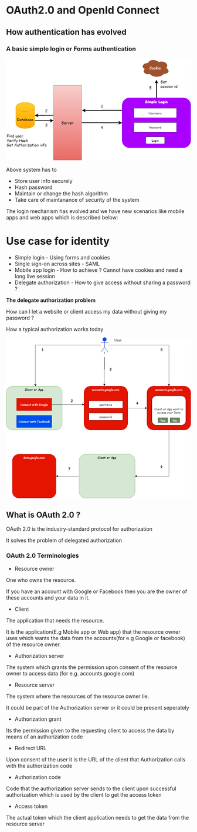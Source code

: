 # OAuth2.0 and OpenId Connect  

## How authentication has evolved

### A basic simple login or Forms authentication

![](Images/BasicLogin.png)

Above system has to 

* Store user info securely
* Hash password
* Maintain or change the hash algorithm
* Take care of maintanance of security of the system


The login mechanism has evolved and we have new scenarios like mobile apps and web apps which is described below:

# Use case for identity 

* Simple login - Using forms and cookies
* Single sign-on across sites - SAML
* Mobile app login - How to achieve ? Cannot have cookies and need a long live session
* Delegate authorization - How to give access without sharing a password ?


**The delegate authorization problem**

How can I let a website or client access my data without giving my password ?

How a typical authorization works today

![](Images/AuthorizationExample.png)

## What is OAuth 2.0 ?

OAuth 2.0 is the industry-standard protocol for authorization

It solves the problem of delegated authorization


### OAuth 2.0 Terminologies


* Resource owner

One who owns the resource. 

If you have an account with Google or Facebook then you are the owner of these accounts and your data in it.


* Client

The application that needs the resource. 

It is the application(E.g Mobile app or Web app) that the resource owner uses which wants the data from the accounts(for e.g Google or facebook) of the resource owner.

* Authorization server

The system which grants the permission upon consent of the resource owner to access data (for e.g. accounts.google.com)

* Resource server

The system where the resources of the resource owner lie. 

It could be part of the Authorization server or it could be present seperately 

* Authorization grant

Its the permission given to the requesting client to access the data by means of an authorization code

* Redirect URL

Upon consent of the user it is the URL of the client that Authorization calls with the authorization code

* Authorization code

Code that the authorization server sends to the client upon successful authorization which is used by the client to get the access token

* Access token

The actual token which the client application needs to get the data from the resource server








